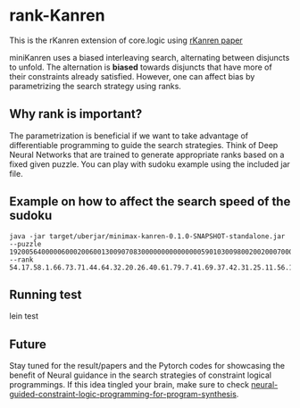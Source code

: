 # rank-Kanren

This is the rKanren extension of core.logic using [rKanren paper](http://www.schemeworkshop.org/2013/papers/Swords2013.pdf)

miniKanren uses a biased interleaving search, alternating between disjuncts to unfold.
The alternation is **biased** towards disjuncts that have more of their constraints already satisfied. However, one can affect bias by parametrizing the search strategy using ranks. 

## Why rank is important?

The parametrization is beneficial if we want to take advantage of differentiable programming to guide the search strategies. Think of Deep Neural Networks that are trained to generate appropriate ranks based on a fixed given puzzle. You can play with sudoku example using the included jar file. 

## Example on how to affect the search speed of the sudoku 

```
java -jar target/uberjar/minimax-kanren-0.1.0-SNAPSHOT-standalone.jar  --puzzle 192005640000060002006001300907083000000000000000590103009800200200070000085600739 --rank 54.17.58.1.66.73.71.44.64.32.20.26.40.61.79.7.41.69.37.42.31.25.11.56.14.24.29.62.27.51.57.77.50.33.76.12.52.65.45.18.9.35.19.4.16.75.48.59.46.43.21.55.5.63.78.74.23.39.67.80.13.60.34.70.36.15.6.2.28.53.47.72.68.10.8.22.3.38.49.30
```

## Running test
lein test

## Future
Stay tuned for the result/papers and the Pytorch codes for showcasing the benefit of Neural guidance in the search strategies of constraint logical programmings. 
If this idea tingled your brain, make sure to check [neural-guided-constraint-logic-programming-for-program-synthesis](https://papers.nips.cc/paper/7445-neural-guided-constraint-logic-programming-for-program-synthesis). 


